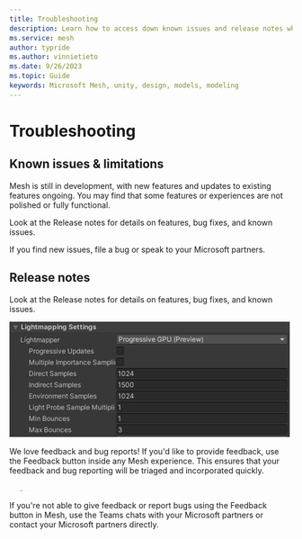 ```yaml
---
title: Troubleshooting
description: Learn how to access down known issues and release notes when designing for Mesh.
ms.service: mesh
author: typride
ms.author: vinnietieto
ms.date: 9/26/2023
ms.topic: Guide
keywords: Microsoft Mesh, unity, design, models, modeling
---
```


# Troubleshooting

## Known issues & limitations

Mesh is still in development, with new features and updates to existing features ongoing. You may find that some features or experiences are not polished or fully functional.

Look at the Release notes for details on features, bug fixes, and known issues.

If you find new issues, file a bug or speak to your Microsoft partners.

## Release notes

Look at the Release notes for details on features, bug fixes, and known issues.

![A screenshot of the Lightmapping Settings dialog](../../media/3d-design-performance-guide/image054.png)

We love feedback and bug reports! If you'd like to provide feedback, use the Feedback button inside any Mesh experience. This ensures that your
feedback and bug reporting will be triaged and incorporated quickly.

![???](../../media/3d-design-performance-guide/image055.png)

If you're not able to give feedback or report bugs using the Feedback button in Mesh, use the Teams chats with your Microsoft partners or
contact your Microsoft partners directly.
